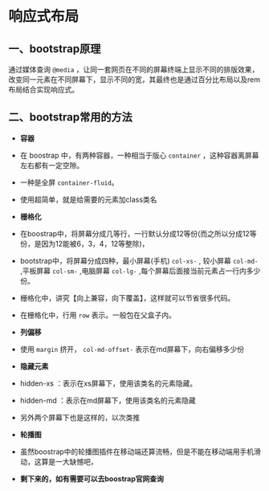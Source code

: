 # 响应式布局



## **一、bootstrap原理**

通过媒体查询 `@media` ，让同一套网页在不同的屏幕终端上显示不同的排版效果，改变同一元素在不同屏幕下，显示不同的宽，其最终也是通过百分比布局以及rem布局结合实现响应式。

## **二、bootstrap常用的方法**

 - **容器**
  - 在 boostrap 中，有两种容器，一种相当于版心 `container` ，这种容器离屏幕左右都有一定空隙。
  - 一种是全屏 `container-fluid`。
  - 使用超简单，就是给需要的元素加class类名
  
 
 - **栅格化**
  - 在boostrap中，将屏幕分成几等行，一行默认分成12等份(而之所以分成12等份，是因为12能被6，3，4，12等整除)，
  - bootstrap中，将屏幕分成四种，最小屏幕(手机) `col-xs-` , 较小屏幕 `col-md-` ,平板屏幕 `col-sm-` ,电脑屏幕 `col-lg-` ,每个屏幕后面接当前元素占一行内多少份。
  - 栅格化中，讲究【向上兼容，向下覆盖】，这样就可以节省很多代码。
  - 在栅格化中，行用 `row` 表示。一般包在父盒子内。
 

 - **列偏移**
  - 使用 `margin` 挤开， `col-md-offset-` 表示在md屏幕下，向右偏移多少份 


 - **隐藏元素**
  -  hidden-xs ：表示在xs屏幕下，使用该类名的元素隐藏。
  -  hidden-md ：表示在md屏幕下，使用该类名的元素隐藏
  -  另外两个屏幕下也是这样的，以次类推
 
 
 - **轮播图**
  - 虽然boostrap中的轮播图插件在移动端还算流畅，但是不能在移动端用手机滑动，这算是一大缺憾吧，
 

 - **剩下来的，如有需要可以去boostrap官网查询**